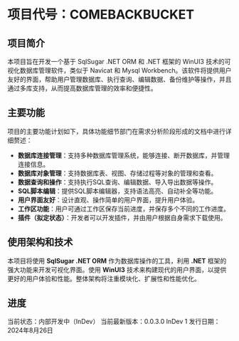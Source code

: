 # 项目代号：COMEBACKBUCKET

## 项目简介
本项目旨在开发一个基于 SqlSugar .NET ORM 和 .NET 框架的 WinUI3 技术的可视化数据库管理软件，类似于 Navicat 和 Mysql Workbench。该软件将提供用户友好的界面，帮助用户管理数据库、执行查询、编辑数据、备份维护等操作，并且通过多库支持，从而提高数据库管理的效率和便捷性。

## 主要功能
项目的主要功能计划如下，具体功能细节部门在需求分析阶段形成的文档中进行详细赘述：
* **数据库连接管理**：支持多种数据库管理系统，能够连接、断开数据库，并管理连接信息。
* **数据库对象管理**：支持数据库表、视图、存储过程等对象的管理和查看。
* **数据查询和操作**：支持执行SQL查询、编辑数据、导入导出数据等操作。
* **SQL脚本编辑**：提供SQL脚本编辑器，支持语法高亮、自动补全等功能。
* **用户界面友好**：设计直观、操作简单的用户界面，提升用户体验。
* **工作区功能**：用户可通过工作区保存当前进度，并保存多个不同的工作进度。
* **插件（拟定状态）**：开发者可以开发插件，并由用户根据自身需求下载使用。

## 使用架构和技术
本项目将使用 **SqlSugar .NET ORM** 作为数据库操作的工具，利用 **.NET** 框架的强大功能来开发可视化界面。使用 **WinUI3** 技术来构建现代的用户界面，以提供更好的用户体验和性能。整体架构将注重模块化、扩展性和性能优化。

## 进度
当前状态：内部开发中（InDev）
当前最新版本：0.0.3.0 InDev 1
发行日期：2024年8月26日